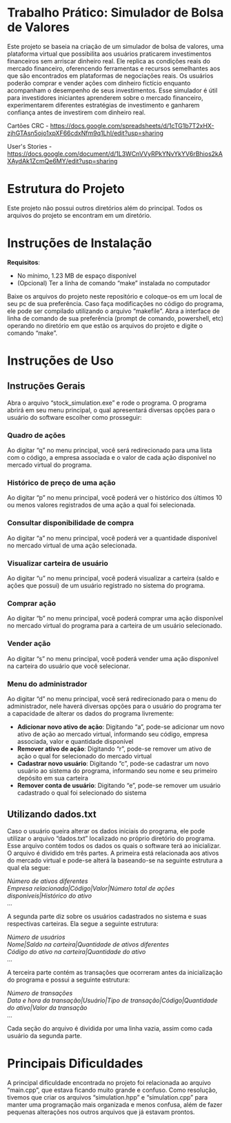 # Trabalho Prático: Simulador de Bolsa de Valores

Este projeto se baseia na criação de um simulador de bolsa de valores, uma plataforma virtual que possibilita aos usuários praticarem investimentos financeiros sem arriscar dinheiro real. Ele replica as condições reais do mercado financeiro, oferencendo ferramentas e recursos semelhantes aos que são encontrados em plataformas de negociações reais. Os usuários poderão comprar e vender ações com dinheiro fictício enquanto acompanham o desempenho de seus investimentos. Esse simulador é útil para investidores iniciantes aprenderem sobre o mercado financeiro, experimentarem diferentes estratégias de investimento e ganharem confiança antes de investirem com dinheiro real.

Cartões CRC - https://docs.google.com/spreadsheets/d/1cTG1b7T2xHX-zjhGTAsn5ojo1xpXF66cdxNfm9q1LhI/edit?usp=sharing

User's Stories - https://docs.google.com/document/d/1L3WCnVVyRPkYNvYkYV6rBhios2kAXAydAk1ZcmQe6MY/edit?usp=sharing

# Estrutura do Projeto

 Este projeto não possui outros diretórios além do principal. Todos os arquivos do projeto se encontram em um diretório.

# Instruções de Instalação

**Requisitos**:  
- No mínimo, 1.23 MB de espaço disponível
- (Opcional) Ter a linha de comando “make” instalada no computador

Baixe os arquivos do projeto neste repositório e coloque-os em um local de seu pc de sua preferência.
Caso faça modificações no código do programa, ele pode ser compilado utilizando o arquivo “makefile”. Abra a interface de linha de comando de sua preferência (prompt de comando, powershell, etc) operando no diretório em que estão os arquivos do projeto e digite o comando “make”.

# Instruções de Uso

##  Instruções Gerais
Abra o arquivo “stock_simulation.exe” e rode o programa. O programa abrirá em seu menu principal, o qual apresentará diversas opções para o usuário do software escolher como prosseguir:

### Quadro de ações 

Ao digitar “q” no menu principal, você será redirecionado para uma lista com o código, a empresa associada e o valor de cada ação disponível no mercado virtual do programa.

### Histórico de preço de uma ação

Ao digitar “p” no menu principal, você poderá ver o histórico dos últimos 10 ou menos valores registrados de uma ação a qual foi selecionada.

### Consultar disponibilidade de compra

Ao digitar “a” no menu principal, você poderá ver a quantidade disponível no mercado virtual de uma ação selecionada.

### Visualizar carteira de usuário

Ao digitar “u” no menu principal, você poderá visualizar a carteira (saldo e ações que possui) de um usuário registrado no sistema do programa.

### Comprar ação

Ao digitar “b” no menu principal, você poderá comprar uma ação disponível no mercado virtual do programa para a carteira de um usuário selecionado. 

### Vender ação

Ao digitar “s” no menu principal, você poderá vender uma ação disponível na carteira do usuário que você selecionar. 

### Menu do administrador

Ao digitar “d” no menu principal, você será redirecionado para o menu do administrador, nele haverá diversas opções para o usuário do programa ter a capacidade de alterar os dados do programa livremente:

- **Adicionar novo ativo de ação**: 
Digitando “a”, pode-se adicionar um novo ativo de ação ao mercado virtual, informando seu código, empresa associada, valor e quantidade disponível
- **Remover ativo de ação**: 
Digitando “r”, pode-se remover um ativo de ação o qual for selecionado do mercado virtual
- **Cadastrar novo usuário**: 
Digitando “c”, pode-se cadastrar um novo usuário ao sistema do programa, informando seu nome e seu primeiro depósito em sua carteira
- **Remover conta de usuário**: Digitando “e”, pode-se remover um usuário cadastrado o qual foi selecionado do sistema

## Utilizando dados.txt

Caso o usuário queira alterar os dados iniciais do programa, ele pode utilizar o arquivo “dados.txt” localizado no próprio diretório do programa. Esse arquivo contém todos os dados os quais o software terá ao inicializar.
O arquivo é dividido em três partes. A primeira está relacionada aos ativos do mercado virtual e pode-se alterá la baseando-se na seguinte estrutura a qual ela segue:

_Número de ativos diferentes  
Empresa relacionada|Código|Valor|Número total de ações disponíveis|Histórico do ativo  
…_

A segunda parte diz sobre os usuários cadastrados no sistema e suas respectivas carteiras. Ela segue a seguinte estrutura:

_Número de usuários  
Nome|Saldo na carteira|Quantidade de ativos diferentes  
Código do ativo na carteira|Quantidade do ativo  
…_

A terceira parte contém as transações que ocorreram antes da inicialização do programa e possui a seguinte estrutura:

_Número de transações  
Data e hora da transação|Usuário|Tipo de transação|Código|Quantidade do ativo|Valor da transação  
…_

Cada seção do arquivo é dividida por uma linha vazia, assim como cada usuário da segunda parte.

# Principais Dificuldades

A principal dificuldade encontrada no projeto foi relacionada ao arquivo “main.cpp”, que estava ficando muito grande e confuso. Como resolução, tivemos que criar os arquivos “simulation.hpp” e “simulation.cpp” para manter uma programação mais organizada e menos confusa, além de fazer pequenas alterações nos outros arquivos que já estavam prontos.
